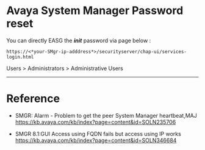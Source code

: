 # Avaya System Manager Password reset



You can directly EASG the ***init*** password via page below :    
```
https://<*your-SMgr-ip-adddress*>/securityserver/chap-ui/services-login.html
```


Users > Administrators > Administrative Users


*************************************************************

# Reference 

+ SMGR: Alarm - Problem to get the peer System Manager heartbeat,MAJ
  https://kb.avaya.com/kb/index?page=content&id=SOLN235706
  
+ SMGR 8.1:GUI Access using FQDN fails but access using IP works
  https://kb.avaya.com/kb/index?page=content&id=SOLN346684






